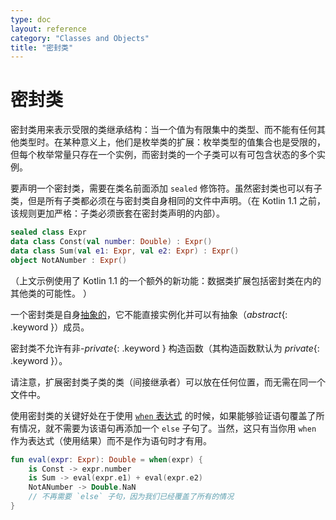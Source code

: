 ```yaml
---
type: doc
layout: reference
category: "Classes and Objects"
title: "密封类"
---
```


# 密封类

密封类用来表示受限的类继承结构：当一个值为有限集中的<!--
-->类型、而不能有任何其他类型时。在某种意义上，他们是枚举类的扩展：枚举类型的值集合<!--
-->也是受限的，但每个枚举常量只存在一个实例，而密封类<!--
-->的一个子类可以有可包含状态的多个实例。

要声明一个密封类，需要在类名前面添加 `sealed` 修饰符。虽然密封类也可以<!--
-->有子类，但是所有子类都必须在与密封类自身相同的文件中声明。（在 Kotlin 1.1 之前，
该规则更加严格：子类必须嵌套在密封类声明的内部）。

``` kotlin
sealed class Expr
data class Const(val number: Double) : Expr()
data class Sum(val e1: Expr, val e2: Expr) : Expr()
object NotANumber : Expr()
```

（上文示例使用了 Kotlin 1.1 的一个额外的新功能：数据类扩展包括密封类在内的其他类的可能性。
）

一个密封类是自身[抽象的](classes.html#abstract-classes)，它不能直接实例化并可以有抽象（*abstract*{: .keyword }）成员。

密封类不允许有非-*private*{: .keyword } 构造函数（其构造函数默认为 *private*{: .keyword }）。

请注意，扩展密封类子类的类（间接继承者）可以放在任何位置，而无需在<!--
-->同一个文件中。

使用密封类的关键好处在于使用 [`when` 表达式](control-flow.html#when-表达式) 的时候，如果能够<!--
-->验证语句覆盖了所有情况，就不需要为该语句再添加一个 `else` 子句了。当然，这只有当你用 `when` 作为表达式（使用结果）而不是作为语句时才有用。

``` kotlin
fun eval(expr: Expr): Double = when(expr) {
    is Const -> expr.number
    is Sum -> eval(expr.e1) + eval(expr.e2)
    NotANumber -> Double.NaN
    // 不再需要 `else` 子句，因为我们已经覆盖了所有的情况
}
```
